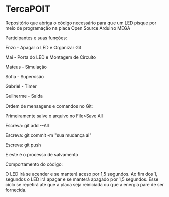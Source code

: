 # TercaPOIT

Repositório que abriga o código necessário para que um LED pisque por meio de programação na placa Open Source Arduino MEGA

Participantes e suas funções:

Enzo - Apagar o LED e Organizar Git

Mai - Porta do LED e Montagem de Circuito

Mateus - Simulação

Sofia - Supervisão

Gabriel - Timer

Guilherme - Saida


Ordem de mensagens e comandos no Git:

Primeiramente salve o arquivo no File>Save All

Escreva: git add --All

Escreva: git commit -m "sua mudança ai"

Escreva: git push

E este é o processo de salvamento

Comportamento do código:

O LED irá se acender e se manterá aceso por 1,5 segundos. Ao fim dos 1, segundos o LED irá apagar e se manterá apagado por 1,5 segundos.
Esse ciclo se repetirá até que a placa seja reiniciada ou que a energia pare de ser fornecida.